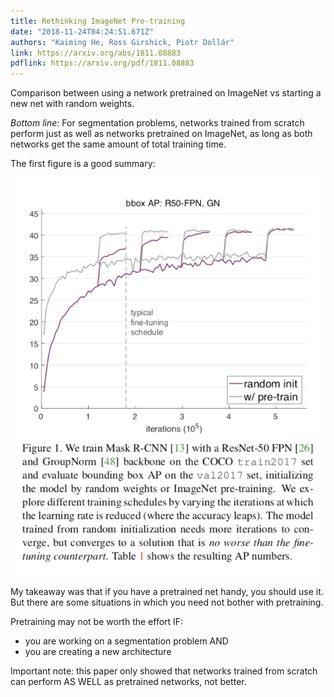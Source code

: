 ```yaml
---
title: Rethinking ImageNet Pre-training
date: "2018-11-24T04:24:51.671Z"
authors: "Kaiming He, Ross Girshick, Piotr Dollár"
link: https://arxiv.org/abs/1811.08883
pdflink: https://arxiv.org/pdf/1811.08883
---
```


Comparison between using a network pretrained on ImageNet vs starting a new net with random weights.

*Bottom line:* For segmentation problems, networks trained from scratch perform just as well as networks pretrained on ImageNet, as long as both networks get the same amount of total training time.

The first figure is a good summary:

![pretrained-vs-random](pretrainvrandom.png)

My takeaway was that if you have a pretrained net handy, you should use it. But there are some situations in which you need not bother with pretraining.

Pretraining may not be worth the effort IF:

* you are working on a segmentation problem AND
* you are creating a new architecture

Important note: this paper only showed that networks trained from scratch can perform AS WELL as pretrained networks, not better.
